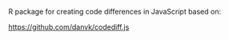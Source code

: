 R package for creating code differences in JavaScript based on:

https://github.com/danvk/codediff.js
